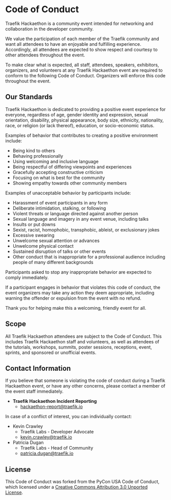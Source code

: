 # Code of Conduct

Traefik Hackaethon is a community event intended for networking and collaboration in the developer community.

We value the participation of each member of the Traefik community and want all attendees to have an enjoyable and fulfilling experience. Accordingly, all attendees are expected to show respect and courtesy to other attendees throughout the event.

To make clear what is expected, all staff, attendees, speakers, exhibitors, organizers, and volunteers at any Traefik Hackaethon event are required to conform to the following Code of Conduct. Organizers will enforce this code throughout the event.

## Our Standards

Traefik Hackaethon is dedicated to providing a positive event experience for everyone, regardless of age, gender identity and expression, sexual orientation, disability, physical appearance, body size, ethnicity, nationality, race, or religion (or lack thereof), education, or socio-economic status.

Examples of behavior that contributes to creating a positive environment include:

- Being kind to others
- Behaving professionally
- Using welcoming and inclusive language
- Being respectful of differing viewpoints and experiences
- Gracefully accepting constructive criticism
- Focusing on what is best for the community
- Showing empathy towards other community members

Examples of unacceptable behavior by participants include:

- Harassment of event participants in any form
- Deliberate intimidation, stalking, or following
- Violent threats or language directed against another person
- Sexual language and imagery in any event venue, including talks
- Insults or put downs
- Sexist, racist, homophobic, transphobic, ableist, or exclusionary jokes
- Excessive swearing
- Unwelcome sexual attention or advances
- Unwelcome physical contact
- Sustained disruption of talks or other events
- Other conduct that is inappropriate for a professional audience including people of many different backgrounds

Participants asked to stop any inappropriate behavior are expected to comply immediately.

If a participant engages in behavior that violates this code of conduct, the event organizers may take any action they deem appropriate, including warning the offender or expulsion from the event with no refund.

Thank you for helping make this a welcoming, friendly event for all.

## Scope

All Traefik Hackaethon attendees are subject to the Code of Conduct. This includes Traefik Hackaethon staff and volunteers, as well as attendees of the tutorials, workshops, summits, poster sessions, receptions, event, sprints, and sponsored or unofficial events.

## Contact Information

If you believe that someone is violating the code of conduct during a Traefik Hackaethon event, or have any other concerns, please contact a member of the event staff immediately.

- **Traefik Hackaethon Incident Reporting**
    - <hackaethon-report@traefik.io>

In case of a conflict of interest, you can individually contact:

  * Kevin Crawley
      * Traefik Labs - Developer Advocate
      * <kevin.crawley@traefik.io>
  * Patricia Dugan
      * Traefik Labs - Head of Community 
      * <patricia.dugan@traefik.io>

## License

This Code of Conduct was forked from the PyCon USA Code of Conduct, which licensed under a [Creative Commons Attribution 3.0 Unported License](http://creativecommons.org/licenses/by/3.0/).
